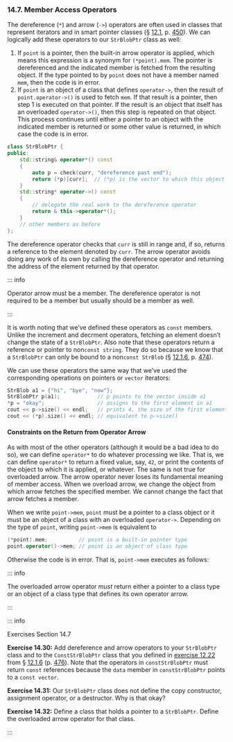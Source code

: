 <h3 id="filepos3645985">14.7. Member Access Operators</h3>
<p>The dereference (<code>*</code>) and arrow (<code>-&gt;</code>) operators are often used in classes that represent iterators and in smart pointer classes (§ <a href="114-12.1._dynamic_memory_and_smart_pointers.html#filepos2904799">12.1</a>, p. <a href="114-12.1._dynamic_memory_and_smart_pointers.html#filepos2904799">450</a>). We can logically add these operators to our <code>StrBlobPtr</code> class as well:</p><ol><li>If <code>point</code> is a pointer, then the built-in arrow operator is applied, which means this expression is a synonym for <code>(*point).mem</code>. The pointer is dereferenced and the indicated member is fetched from the resulting object. If the type pointed to by <code>point</code> does not have a member named <code>mem</code>, then the code is in error.</li><li>If <code>point</code> is an object of a class that defines <code>operator-&gt;</code>, then the result of <code>point.operator-&gt;()</code> is used to fetch <code>mem</code>. If that result is a pointer, then step 1 is executed on that pointer. If the result is an object that itself has an overloaded <code>operator-&gt;()</code>, then this step is repeated on that object. This process continues until either a pointer to an object with the indicated member is returned or some other value is returned, in which case the code is in error.</li></ol>

```c++
class StrBlobPtr {
public:
    std::string& operator*() const
    {
        auto p = check(curr, "dereference past end");
        return (*p)[curr];  // (*p) is the vector to which this object points
    }
    std::string* operator->() const
    {
        // delegate the real work to the dereference operator
        return & this->operator*();
    }
    // other members as before
};
```

<p>The dereference operator checks that <code>curr</code> is still in range and, if so, returns a reference to the element denoted by <code>curr</code>. The arrow operator avoids doing any work of its own by calling the dereference operator and returning the address of the element returned by that operator.</p>

::: info
<p>Operator arrow must be a member. The dereference operator is not required to be a member but usually should be a member as well.</p>
:::

<p>It is worth noting that we’ve defined these operators as <code>const</code> members. Unlike the increment and decrment operators, fetching an element doesn’t change the state of a <code>StrBlobPtr</code>. Also note that these operators return a reference or pointer to non<code>const string</code>. They do so because we know that a <code>StrBlobPtr</code> can only be bound to a non<code>const StrBlob</code> (§ <a href="114-12.1._dynamic_memory_and_smart_pointers.html#filepos3062321">12.1.6</a>, p. <a href="114-12.1._dynamic_memory_and_smart_pointers.html#filepos3062321">474</a>).</p>
<p>We can use these operators the same way that we’ve used the corresponding operations on pointers or <code>vector</code> iterators:</p>

```c++
StrBlob a1 = {"hi", "bye", "now"};
StrBlobPtr p(a1);            // p points to the vector inside a1
*p = "okay";                 // assigns to the first element in a1
cout << p->size() << endl;   // prints 4, the size of the first element in a1
cout << (*p).size() << endl; // equivalent to p->size()
```

<h4>Constraints on the Return from Operator Arrow</h4>
<p>As with most of the other operators (although it would be a bad idea to do so), we can define <code>operator*</code> to do whatever processing we like. That is, we can define <code>operator*</code> to return a fixed value, say, <code>42</code>, or print the contents of the object to which it is applied, or whatever. The same is not true for overloaded arrow. The arrow operator never loses its fundamental meaning of member access. When we overload arrow, we change the object from which arrow fetches the specified member. We cannot change the fact that arrow fetches a member.</p>
<p>When we write <code>point-&gt;mem</code>, <code>point</code> must be a pointer to a class object or it must be an object of a class with an overloaded <code>operator-&gt;</code>. Depending on the type of <code>point</code>, writing <code>point-&gt;mem</code> is equivalent to</p>

```c++
(*point).mem;          // point is a built-in pointer type
point.operator()->mem; // point is an object of class type
```

<p>Otherwise the code is in error. That is, <code>point-&gt;mem</code> executes as follows:</p>

::: info
<p>The overloaded arrow operator <em>must</em> return either a pointer to a class type or an object of a class type that defines its own operator arrow.</p>
:::

::: info
<p>Exercises Section 14.7</p>
<p><strong>Exercise 14.30:</strong> Add dereference and arrow operators to your <code>StrBlobPtr</code> class and to the <code>ConstStrBlobPtr</code> class that you defined in <a href="114-12.1._dynamic_memory_and_smart_pointers.html#filepos3086152">exercise 12.22</a> from § <a href="114-12.1._dynamic_memory_and_smart_pointers.html#filepos3062321">12.1.6</a> (p. <a href="114-12.1._dynamic_memory_and_smart_pointers.html#filepos3062321">476</a>). Note that the operators in <code>constStrBlobPtr</code> must return <code>const</code> references because the <code>data</code> member in <code>constStrBlobPtr</code> points to a <code>const vector</code>.</p>
<p><strong>Exercise 14.31:</strong> Our <code>StrBlobPtr</code> class does not define the copy constructor, assignment operator, or a destructor. Why is that okay?</p>
<p><strong>Exercise 14.32:</strong> Define a class that holds a pointer to a <code>StrBlobPtr</code>. Define the overloaded arrow operator for that class.</p>
:::
